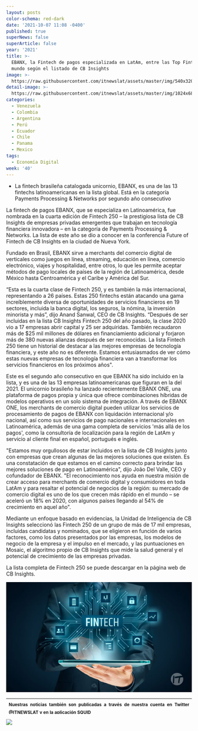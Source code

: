 ```yaml
---
layout: posts
color-schema: red-dark
date: '2021-10-07 11:08 -0400'
published: true
superNews: false
superArticle: false
year: '2021'
title: >-
  EBANX, la Fintech de pagos especializada en LatAm, entre las Top Fintechs del
  mundo según el listado de CB Insights
image: >-
  https://raw.githubusercontent.com/itnewslat/assets/master/img/540x320/Fintech-p.jpg
detail-image: >-
  https://raw.githubusercontent.com/itnewslat/assets/master/img/1024x680/Fintech-g.jpg
categories:
  - Venezuela
  - Colombia
  - Argentina
  - Perú
  - Ecuador
  - Chile
  - Panama
  - Mexico
tags:
  - Economía Digital
week: '40'
---
```

- La fintech brasileña catalogada unicornio, EBANX, es una de las 13 fintechs latinoamericanas en la lista global. Está en la categoría Payments Processing & Networks por segundo año consecutivo

La fintech de pagos EBANX, que se especializa en Latinoamérica, fue nombrada en la cuarta edición de Fintech 250 – la prestigiosa lista de CB Insights de empresas privadas emergentes que trabajan en tecnología financiera innovadora – en la categoría de Payments Processing & Networks. La lista de este año se dio a conocer en la conferencia Future of Fintech de CB Insights en la ciudad de Nueva York. 

Fundado en Brasil, EBANX sirve a merchants del comercio digital de verticales como juegos en línea, streaming, educación en línea, comercio electrónico, viajes y hospitalidad, entre otros, lo que les permite aceptar métodos de pago locales de países de la región de Latinoamérica, desde México hasta Centroamérica y el Caribe y América del Sur.

“Esta es la cuarta clase de Fintech 250, y es también la más internacional, representando a 26 países. Estas 250 fintechs están atacando una gama increíblemente diversa de oportunidades de servicios financieros en 19 sectores, incluida la banca digital, los seguros, la nómina, la inversión minorista y más”, dijo Anand Sanwal, CEO de CB Insights. “Después de ser incluidas en la lista CB Insights Fintech 250 del año pasado, la clase 2020 vio a 17 empresas abrir capital y 25 ser adquiridas. También recaudaron más de $25 mil millones de dólares en financiamiento adicional y forjaron más de 380 nuevas alianzas después de ser reconocidas. La lista Fintech 250 tiene un historial de destacar a las mejores empresas de tecnología financiera, y este año no es diferente. Estamos entusiasmados de ver cómo estas nuevas empresas de tecnología financiera van a transformar los servicios financieros en los próximos años".

Este es el segundo año consecutivo en que EBANX ha sido incluido en la lista, y es una de las 13 empresas latinoamericanas que figuran en la del 2021. El unicornio brasileño ha lanzado recientemente EBANX ONE, una plataforma de pagos propia y única que ofrece combinaciones híbridas de modelos operativos en un solo sistema de integración. A través de EBANX ONE, los merchants de comercio digital pueden utilizar los servicios de procesamiento de pagos de EBANX con liquidación internacional y/o nacional, así como sus servicios de pago nacionales e internacionales en Latinoamérica, además de una gama completa de servicios 'más allá de los pagos', como la consultoría de localización para la región de LatAm y servicio al cliente final en español, portugués e inglés.

"Estamos muy orgullosos de estar incluidos en la lista de CB Insights junto con empresas que crean algunas de las mejores soluciones que existen. Es una constatación de que estamos en el camino correcto para brindar las mejores soluciones de pago en Latinoamérica", dijo João Del Valle, CEO y cofundador de EBANX. "El reconocimiento nos ayuda en nuestra misión de crear acceso para merchants de comercio digital y consumidores en toda LatAm y para resaltar el potencial de negocios de la región: su mercado de comercio digital es uno de los que crecen más rápido en el mundo – se aceleró un 18% en 2020, con algunos países llegando al 54% de crecimiento en aquel año".

Mediante un enfoque basado en evidencias, la Unidad de Inteligencia de CB Insights seleccionó las Fintech 250 de un grupo de más de 17 mil empresas, incluidas candidatas y nominados, que se eligieron en función de varios factores, como los datos presentados por las empresas, los modelos de negocio de la empresa y el impulso en el mercado, y las puntuaciones en Mosaic, el algoritmo propio de CB Insights que mide la salud general y el potencial de crecimiento de las empresas privadas.

La lista completa de Fintech 250 se puede descargar en la página web de CB Insights.

![](https://raw.githubusercontent.com/itnewslat/assets/master/img/540x320/Fintech-p.jpg)

<table style="height: 42px;" width="569">
<tbody>
<tr>
<td style="text-align: justify;"><sub><strong>Nuestras noticias también son publicadas a través de nuestra cuenta en Twitter <a href="https://twitter.com/itnewslat?lang=es">@ITNEWSLAT</a> y en la aplicación <a href="https://squidapp.co/en/">SQUID</a></strong></sub></td>
</tr>
</tbody>
</table>

<img src="https://tracker.metricool.com/c3po.jpg?hash=56f88a41e39ab42c063cc51676587a04"/>


